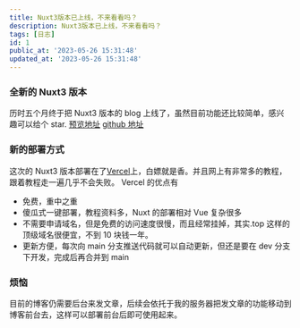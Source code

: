 ```yaml
---
title: Nuxt3版本已上线，不来看看吗？
description: Nuxt3版本已上线，不来看看吗？
tags: [日志]
id: 1
public_at: '2023-05-26 15:31:48'
updated_at: '2023-05-26 15:31:48'
---
```


### 全新的 Nuxt3 版本

历时五个月终于把 Nuxt3 版本的 blog 上线了，虽然目前功能还比较简单，感兴趣可以给个 star.
[预览地址](https://blog.linkstarted.top/)
[github 地址](https://github.com/jjhroy/blog_nuxt)

### 新的部署方式

这次的 Nuxt3 版本部署在了[Vercel](https://vercel.com/)上，白嫖就是香。并且网上有非常多的教程，跟着教程走一遍几乎不会失败。
Vercel 的优点有

- 免费，重中之重
- 傻瓜式一键部署，教程资料多，Nuxt 的部署相对 Vue 复杂很多
- 不需要申请域名，但是免费的访问速度很慢，而且经常挂掉，其实.top 这样的顶级域名很便宜，不到 10 块钱一年。
- 更新方便，每次向 main 分支推送代码就可以自动更新，但还是要在 dev 分支下开发，完成后再合并到 main

### 烦恼

目前的博客仍需要后台来发文章，后续会依托于我的服务器把发文章的功能移动到博客前台去，这样可以部署前台后即可使用起来。

